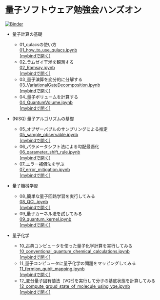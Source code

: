 # 量子ソフトウェア勉強会ハンズオン
[![Binder](https://mybinder.org/badge_logo.svg)](https://mybinder.org/v2/gh/wmizukami/quantum_software_handson/HEAD)
- 量子計算の基礎
  - 01_qulacsの使い方 
<br> [01_how_to_use_qulacs.ipynb](./01_how_to_use_qulacs.ipynb) 
<br> [[mybindで開く]](https://mybinder.org/v2/gh/Qulacs-Osaka/quantum_software_handson/HEAD?filepath=01_how_to_use_qulacs.ipynb) 
  - 02_ラムゼイ干渉を観測する 
<br> [02_Ramsay.ipynb](./02_Ramsay.ipynb) 
<br> [[mybindで開く]](https://mybinder.org/v2/gh/Qulacs-Osaka/quantum_software_handson/HEAD?filepath=02_Ramsay.ipynb) 
  - 03_量子演算を変分的に分解する
<br> [03_VariationalGateDecomposition.ipynb](./03_VariationalGateDecomposition.ipynb)
<br> [[mybindで開く]](https://mybinder.org/v2/gh/Qulacs-Osaka/quantum_software_handson/HEAD?filepath=03_VariationalGateDecomposition.ipynb) 
  - 04_量子ボリュームを計算する
<br>[04_QuantumVolume.ipynb](./04_QuantumVolume.ipynb)
<br> [[mybindで開く]](https://mybinder.org/v2/gh/Qulacs-Osaka/quantum_software_handson/HEAD?filepath=04_QuantumVolume.ipynb) 

- (NISQ) 量子アルゴリズムの基礎
  - 05_オブザーバブルのサンプリングによる推定
<br>[05_sample_observable.ipynb](./05_sample_observable.ipynb)
<br> [[mybindで開く]](https://mybinder.org/v2/gh/Qulacs-Osaka/quantum_software_handson/HEAD?filepath=05_sample_observable.ipynb) 
  - 06_パラメータシフト法による勾配最適化
<br>[06_parameter_shift_rule.ipynb](./06_parameter_shift_rule.ipynb)
<br> [[mybindで開く]](https://mybinder.org/v2/gh/Qulacs-Osaka/quantum_software_handson/HEAD?filepath=06_parameter_shift_rule.ipynb) 
  - 07_エラー補償法を学ぶ
<br>[07_error_mitigation.ipynb](./07_error_mitigation.ipynb)
<br> [[mybindで開く]](https://mybinder.org/v2/gh/Qulacs-Osaka/quantum_software_handson/HEAD?filepath=07_error_mitigation.ipynb) 

- 量子機械学習
  - 08_簡単な量子回路学習を実行してみる
<br>[08_QCL.ipynb](./08_QCL.ipynb)
<br> [[mybindで開く]](https://mybinder.org/v2/gh/Qulacs-Osaka/quantum_software_handson/HEAD?filepath=08_QCL.ipynb) 
  - 09_量子カーネル法を試してみる
<br>[09_quantum_kernel.ipynb](./09_quantum_kernel.ipynb)
<br> [[mybindで開く]](https://mybinder.org/v2/gh/Qulacs-Osaka/quantum_software_handson/HEAD?filepath=09_quantum_kernel.ipynb) 

- 量子化学
   - 10_古典コンピュータを使った量子化学計算を実行してみる
<br> [10_conventional_quantum_chemical_calculations.ipynb](./10_conventional_quantum_chemical_calculations.ipynb)
<br> [[mybindで開く]](https://mybinder.org/v2/gh/wmizukami/quantum_software_handson/HEAD?filepath=10_conventional_quantum_chemical_calculations.ipynb)
   - 11_量子コンピュータに量子化学の問題をマッピングしてみる
<br> [11_fermion_qubit_mapping.ipynb](./11_fermion_qubit_mapping.ipynb)
<br> [[mybindで開く]](https://mybinder.org/v2/gh/wmizukami/quantum_software_handson/HEAD?filepath=11_fermion_qubit_mapping.ipynb)
   - 12_変分量子固有値法（VQE)を実行して分子の基底状態を計算してみる
<br> [12_compute_groud_state_of_molecule_using_vqe.ipynb](./12_compute_groud_state_of_molecule_using_vqe.ipynb)
<br> [[mybindで開く]](https://mybinder.org/v2/gh/wmizukami/quantum_software_handson/HEAD?filepath=12_compute_groud_state_of_molecule_using_vqe.ipynb)
